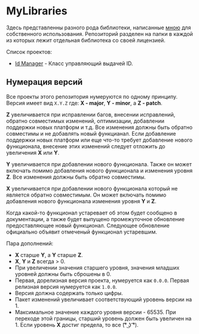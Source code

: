 # MyLibraries

Здесь представленны разного рода библиотеки, написанные [мною](https://github.com/lelezard7) для собственного использования.
Репозиторий разделен на папки в каждой из которых лежит отдельная библиотека со своей лицензией.

Список проектов:
- [Id Manager](./Id_Manager) - Класс управляющий выдачей ID.

## Нумерация версий
Все проекты этого репозитория нумеруются по одному принципу.
Версия имеет вид `X.Y.Z` где: **X - major**, **Y - minor**, а **Z - patch**.

**Z** увеличивается при исправлении багов, внесении исправлений, обратно совместимых изменений, оптимизации, добавлении поддержки новых платформ и т.д. Все изменения должны быть обратно совместимы и не добавлять новый функцианал. Если добавление поддержки новых платформ или еще что-то требует добавление нового функционала, внесение этих изменений следует отложить до увеличения **X** или **Y**.

**Y** увеличивается при добавлении нового функционала. Также он может включать помимо добавления нового функционала и изменения уровня **Z**. Все изменения должны быть обратно совместимы.

**X** увеличивается при добавлении нового функционала который не является обратно совместимым. Он может включать помимо добавления нового функционала изменения уровня **Y** и **Z**.

Когда какой-то функционал устаревает об этом будет сообщено в документации, а также будет выпущено промежуточное обновление предоставляющее новый функционал. Следующее обновление официально объявит отмеченый функционал устаревшим.

Пара дополнений:
- **X** старше **Y**, а **Y** старше **Z**.
- **X**, **Y** и **Z** всегда > 0.
- При увеличении значения старшего уровня, значения младших уровней должны быть сброшены в 0.
- Первая, дорелизная версия проекта, нумеруется как `0.0.0`. Первая релизная версия нумеруется как `1.0.0`.
- Версия должна содержать только цифры.
- Пакет изменений увеличивает соответствующий уровень версии на 1.
- Максимальное значение каждого уровня версии - 65535. При переходе этой границы, старший уровень должен быть увеличен на 1. Если уровень **X** достиг предела, то все (͡° ͜ʖ ͡°).
